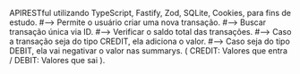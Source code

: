 APIRESTful utilizando TypeScript, Fastify, Zod, SQLite, Cookies, para fins de estudo.
#--> Permite o usuário criar uma nova transação.
#--> Buscar transação única via ID.
#--> Verificar o saldo total das transações.
#--> Caso a transação seja do tipo CREDIT, ela adiciona o valor.
#--> Caso seja do tipo DEBIT, ela vai negativar o valor nas summarys. ( CREDIT: Valores que entra / DEBIT: Valores que sai ).

